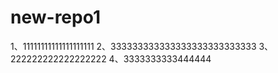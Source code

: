 # new-repo1

1、11111111111111111111
2、333333333333333333333333333
3、222222222222222222
4、3333333333444444
